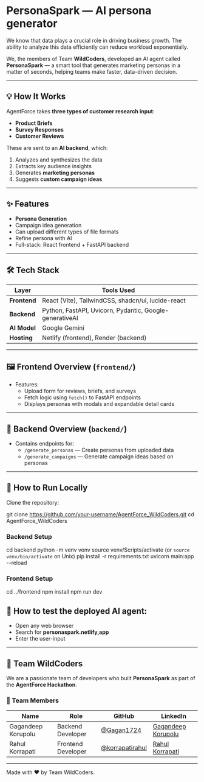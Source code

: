 #  PersonaSpark — AI persona generator

We know that data plays a crucial role in driving business growth. The ability to analyze this data efficiently can reduce workload exponentially.

We, the members of Team **WildCoders**, developed an AI agent called **PersonaSpark** — a smart tool that generates marketing personas in a matter of seconds, helping teams make faster, data-driven decision.

---

## 💡 How It Works

AgentForce takes **three types of customer research input**:
- **Product Briefs**
- **Survey Responses**
- **Customer Reviews**

These are sent to an **AI backend**, which:
1. Analyzes and synthesizes the data
2. Extracts key audience insights
3. Generates **marketing personas**
4. Suggests **custom campaign ideas**

---

## ✨ Features

- **Persona Generation**
- Campaign idea generation
- Can upload different types of file formats
- Refine persona with AI
- Full-stack: React frontend + FastAPI backend

---

## 🛠 Tech Stack

| Layer       | Tools Used                                              |
|-------------|---------------------------------------------------------|
| **Frontend**| React (Vite), TailwindCSS, shadcn/ui, lucide-react      |
| **Backend** | Python, FastAPI, Uvicorn, Pydantic, Google-generativeAI |
| **AI Model**| Google Gemini                                           |
| **Hosting** | Netlify (frontend), Render (backend)                    |

---

## 🖼️ Frontend Overview (`frontend/`)

- Features:
  - Upload form for reviews, briefs, and surveys
  - Fetch logic using `fetch()` to FastAPI endpoints
  - Displays personas with modals and expandable detail cards

---

## 🧠 Backend Overview (`backend/`)

- Contains endpoints for:
  - `/generate_personas` — Create personas from uploaded data
  - `/generate_campaigns` — Generate campaign ideas based on personas

---

## 🚀 How to Run Locally

Clone the repository:

git clone https://github.com/your-username/AgentForce_WildCoders.git
cd AgentForce_WildCoders

### Backend Setup

cd backend
python -m venv venv
source venv/Scripts/activate (or `source venv/bin/activate` on Unix)
pip install -r requirements.txt
uvicorn main:app --reload

### Frontend Setup

cd ../frontend
npm install
npm run dev

## 🚀  How to test the deployed AI agent:

- Open any web browser
- Search for **personaspark.netlify,app**
- Enter the user-input

---

## 👥 Team WildCoders 

We are a passionate team of developers who built **PersonaSpark** as part of the **AgentForce Hackathon**.

### 🧠 Team Members

| Name              | Role                             | GitHub                                           | LinkedIn                                                                 |
|-------------------|----------------------------------|--------------------------------------------------|--------------------------------------------------------------------------|
| Gagandeep Korupolu| Backend Developer                | [@Gagan1724](https://github.com/Gagan1724)       | [Gagandeep Korupolu](https://www.linkedin.com/in/gagandeep-korupolu-ab7615320) |
| Rahul Korrapati   | Frontend Developer               | [@korrapatirahul](https://github.com/korrapatirahul) | [Rahul Korrapati](https://www.linkedin.com/in/rahulkorrapati218)             |




---

Made with ❤️ by Team WildCoders.
